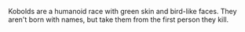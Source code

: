 Kobolds are a humanoid race with green skin and bird-like faces. They aren't born with names, but take them from the first person they kill.
